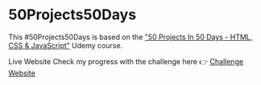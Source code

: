 # 50Projects50Days

This #50Projects50Days is based on the ["50 Projects In 50 Days - HTML, CSS & JavaScript"](https://www.udemy.com/course/50-projects-50-days/) Udemy course.

Live Website
Check my progress with the challenge here 👉 [Challenge Website](https://geraldelorm.github.io/50projects50days/)

<!--### Day One -->

<!-- [Expanding Cards](https://github.com/eligarlo/50Projects50Days/tree/master/Day-1-expanding-cards). -->
